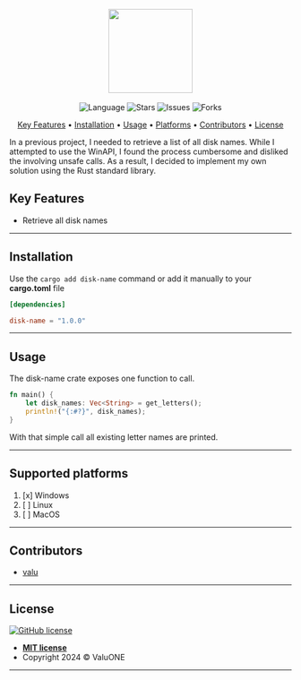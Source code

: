 <p align="center">
    <img src="https://cdn-icons-png.flaticon.com/512/77/77649.png" width="150">
    <br>
    <br>
    <img src="https://img.shields.io/badge/language-rust-red.svg" alt="Language">
    <img src="https://img.shields.io/github/stars/ValuONE/disk-name" alt="Stars">
    <img src="https://img.shields.io/github/issues/ValuONE/disk-name" alt="Issues">
    <img src="https://img.shields.io/github/forks/ValuONE/disk-name" alt="Forks">
</p>

<p align="center">
    <a href="#key-features">Key Features</a> •
    <a href="#installation">Installation</a> •
    <a href="#usage">Usage</a> •
    <a href="#supported-platforms">Platforms</a> •
    <a href="#contributors">Contributors</a> •
    <a href="#license">License</a>
</p>

<p>
In a previous project, I needed to retrieve a list of all disk names. While I attempted to use the WinAPI, I found the process cumbersome and disliked the involving unsafe calls. As a result, I decided to implement my own solution using the Rust standard library.</p>

## **Key Features**
- Retrieve all disk names
---
## **Installation**

Use the ``cargo add disk-name`` command or add it manually to your **cargo.toml** file

````toml
[dependencies]

disk-name = "1.0.0"
````

---
## **Usage**

The disk-name crate exposes one function to call.

```rust
fn main() {
    let disk_names: Vec<String> = get_letters();
    println!("{:#?}", disk_names);
}
```

With that simple call all existing letter names are printed.

---
## Supported platforms

1. [x] Windows
2. [ ] Linux
3. [ ] MacOS
---
## Contributors

- [valu](https://github.com/ValuONE)

---

## **License**
[![GitHub license](https://img.shields.io/github/license/pr4k/locate)](https://github.com/pr4k/locate)

- **[MIT license](http://opensource.org/licenses/mit-license.php)**
- Copyright 2024 © ValuONE

---
